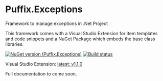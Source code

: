 # Puffix.Exceptions
Framework to manage exceptions in .Net Project

This framework comes with a Visual Studio Extension for item templates and code snippets and a NuGet Package which embeds the base class libraries.

[![NuGet version (Puffix.Exceptions)](https://img.shields.io/nuget/v/Puffix.Exceptions.svg?style=flat-square)](https://www.nuget.org/packages/Puffix.Exceptions/)
[![Build status](https://github.com/EhRom/Puffix.Exceptions/workflows/.NET%20Core/badge.svg)](https://github.com/EhRom/Puffix.Exceptions/actions?query=workflow%3A%22.NET+Core%22)

Visual Studio Extension: [latest: v1.1.0](https://marketplace.visualstudio.com/items?itemName=Puffix-Exceptions-cc699b35-f135-4d70-8628-9680326cc4da.puffixexceptions)

Full documentation to come soon.
